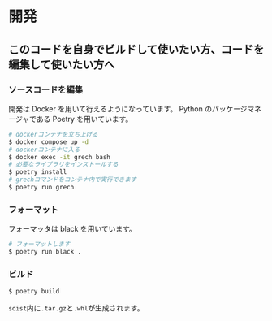 # 開発

## このコードを自身でビルドして使いたい方、コードを編集して使いたい方へ

### ソースコードを編集

開発は Docker を用いて行えるようになっています。
Python のパッケージマネージャである Poetry を用いています。

```sh
# dockerコンテナを立ち上げる
$ docker compose up -d
# dockerコンテナに入る
$ docker exec -it grech bash
# 必要なライブラリをインストールする
$ poetry install
# grechコマンドをコンテナ内で実行できます
$ poetry run grech
```

### フォーマット

フォーマッタは black を用いています。

```sh
# フォーマットします
$ poetry run black .
```

### ビルド

```sh
$ poetry build
```

`sdist`内に`.tar.gz`と`.whl`が生成されます。
